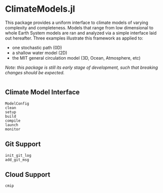 # ClimateModels.jl

This package provides a uniform interface to climate models of varying complexity and completeness. Models that range from low dimensional to whole Earth System models are 
ran and analyzed via a simple interface laid out hereafter. Three examples illustrate this framework as applied to:

- one stochastic path (0D)
- a shallow water model (2D)
- the MIT general circulation model (3D, Ocean, Atmosphere, etc)

_Note: this package is still its early stage of development, such that breaking changes should be expected._


```@index
```

## Climate Model Interface

```@docs
ModelConfig
clean
setup
build
compile
launch
monitor
```

## Git Support

```@docs
init_git_log
add_git_msg
```

## Cloud Support

```@docs
cmip
```

